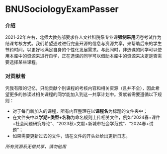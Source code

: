 # BNUSociologyExamPasser

### 介绍
2021-22年左右，北师大教务部要求各人文社科院系专业课**强制采用**闭卷考试作为结课考核方式。我们希望通过进行完全开源的信息与资源共享，来帮助后来的学生节约时间，以更好地满足自身的个性化发展需求。与此同时，非选课的同学可以使用本库中的资源来进行自学，正在选课的同学可以借助本库中的资源来决定是否需要选择某些课程。

### 对贡献者
凭我有限的记忆，只能贡献个别课程的考核内容和相关资源（且并不全），因此希望更多的修读过相关课程的同学能加入到这一共享计划中。贡献者需要遵循以下规则：
- 对于每门新加入的课程，所有内容整理在以**课程名**为标题的文件夹中；
- 在文件夹中以**学期+类型+名称**为命名规则上传相关文件，例如“2024春+课件+社会问题研究导论”、“2023秋+文献+新城市社会学范式”、“2024春+试题”；
- 如果需要更新过去的文件，请在文件的开头处给出更新日志。

*所有资源系无偿共享，请勿他用*
